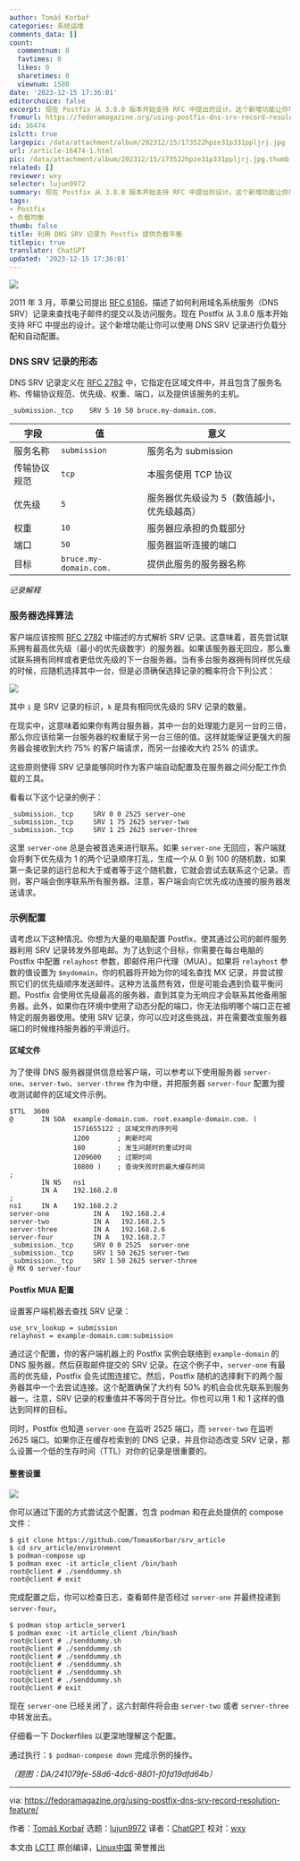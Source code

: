 ```yaml
---
author: Tomáš Korbař
categories: 系统运维
comments_data: []
count:
  commentnum: 0
  favtimes: 0
  likes: 0
  sharetimes: 0
  viewnum: 1580
date: '2023-12-15 17:36:01'
editorchoice: false
excerpt: 现在 Postfix 从 3.8.0 版本开始支持 RFC 中提出的设计。这个新增功能让你可以使用 DNS SRV 记录进行负载分配和自动配置。
fromurl: https://fedoramagazine.org/using-postfix-dns-srv-record-resolution-feature/
id: 16474
islctt: true
largepic: /data/attachment/album/202312/15/173522hpze31p331ppljrj.jpg
url: /article-16474-1.html
pic: /data/attachment/album/202312/15/173522hpze31p331ppljrj.jpg.thumb.jpg
related: []
reviewer: wxy
selector: lujun9972
summary: 现在 Postfix 从 3.8.0 版本开始支持 RFC 中提出的设计。这个新增功能让你可以使用 DNS SRV 记录进行负载分配和自动配置。
tags:
- Postfix
- 负载均衡
thumb: false
title: 利用 DNS SRV 记录为 Postfix 提供负载平衡
titlepic: true
translator: ChatGPT
updated: '2023-12-15 17:36:01'
---
```


![](/data/attachment/album/202312/15/173522hpze31p331ppljrj.jpg)


2011 年 3 月，苹果公司提出 [RFC 6186](https://www.ietf.org/rfc/rfc6186.txt)，描述了如何利用域名系统服务（DNS SRV）记录来查找电子邮件的提交以及访问服务。现在 Postfix 从 3.8.0 版本开始支持 RFC 中提出的设计。这个新增功能让你可以使用 DNS SRV 记录进行负载分配和自动配置。


### DNS SRV 记录的形态


DNS SRV 记录定义在 [RFC 2782](https://www.ietf.org/rfc/rfc2782.txt) 中，它指定在区域文件中，并且包含了服务名称、传输协议规范、优先级、权重、端口，以及提供该服务的主机。



```
_submission._tcp    SRV 5 10 50 bruce.my-domain.com.

```



| 字段 | 值 | 意义 |
| --- | --- | --- |
| 服务名称 | `submission` | 服务名为 submission |
| 传输协议规范 | `tcp` | 本服务使用 TCP 协议 |
| 优先级 | `5` | 服务器优先级设为 5（数值越小，优先级越高） |
| 权重 | `10` | 服务器应承担的负载部分 |
| 端口 | `50` | 服务器监听连接的端口 |
| 目标 |  `bruce.my-domain.com.` | 提供此服务的服务器名称 |


*记录解释*


### 服务器选择算法


客户端应该按照 [RFC 2782](https://www.ietf.org/rfc/rfc2782.txt) 中描述的方式解析 SRV 记录。这意味着，首先尝试联系拥有最高优先级（最小的优先级数字）的服务器。如果该服务器无回应，那么重试联系拥有同样或者更低优先级的下一台服务器。当有多台服务器拥有同样优先级的时候，应随机选择其中一台，但是必须确保选择记录的概率符合下列公式：


![](/data/attachment/album/202312/15/173602ftk942x9xtrjrzkr.png)


其中 `i` 是 SRV 记录的标识，`k` 是具有相同优先级的 SRV 记录的数量。


在现实中，这意味着如果你有两台服务器，其中一台的处理能力是另一台的三倍，那么你应该给第一台服务器的权重赋于另一台三倍的值。这样就能保证更强大的服务器会接收到大约 75% 的客户端请求，而另一台接收大约 25% 的请求。


这些原则使得 SRV 记录能够同时作为客户端自动配置及在服务器之间分配工作负载的工具。


看看以下这个记录的例子：



```
_submission._tcp     SRV 0 0 2525 server-one
_submission._tcp     SRV 1 75 2625 server-two
_submission._tcp     SRV 1 25 2625 server-three

```

这里 `server-one` 总是会被首选来进行联系。如果 `server-one` 无回应，客户端就会将剩下优先级为 1 的两个记录顺序打乱，生成一个从 0 到 100 的随机数，如果第一条记录的运行总和大于或者等于这个随机数，它就会尝试去联系这个记录。否则，客户端会倒序联系所有服务器。注意，客户端会向它优先成功连接的服务器发送请求。


### 示例配置


请考虑以下这种情况。你想为大量的电脑配置 Postfix，使其通过公司的邮件服务器利用 SRV 记录转发外部电邮。为了达到这个目标，你需要在每台电脑的 Postfix 中配置 `relayhost` 参数，即邮件用户代理（MUA）。如果将 `relayhost` 参数的值设置为 `$mydomain`，你的机器将开始为你的域名查找 MX 记录，并尝试按照它们的优先级顺序发送邮件。这种方法虽然有效，但是可能会遇到负载平衡问题。Postfix 会使用优先级最高的服务器，直到其变为无响应才会联系其他备用服务器。此外，如果你在环境中使用了动态分配的端口，你无法指明哪个端口正在被特定的服务器使用。使用 SRV 记录，你可以应对这些挑战，并在需要改变服务器端口的时候维持服务器的平滑运行。


#### 区域文件


为了使得 DNS 服务器提供信息给客户端，可以参考以下使用服务器 `server-one`、`server-two`、`server-three` 作为中继，并把服务器 `server-four` 配置为接收测试邮件的区域文件示例。



```
$TTL  3600
@       IN SOA  example-domain.com. root.example-domain.com. (
                1571655122 ; 区域文件的序列号
                1200       ; 刷新时间
                180        ; 发生问题时的重试时间
                1209600    ; 过期时间
                10800 )    ; 查询失败时的最大缓存时间
;
        IN NS   ns1
        IN A    192.168.2.0
;
ns1     IN A    192.168.2.2
server-one           IN A   192.168.2.4
server-two           IN A   192.168.2.5
server-three         IN A   192.168.2.6
server-four          IN A   192.168.2.7
_submission._tcp     SRV 0 0 2525  server-one
_submission._tcp     SRV 1 50 2625 server-two
_submission._tcp     SRV 1 50 2625 server-three
@ MX 0 server-four

```

#### Postfix MUA 配置


设置客户端机器去查找 SRV 记录：



```
use_srv_lookup = submission
relayhost = example-domain.com:submission

```

通过这个配置，你的客户端机器上的 Postfix 实例会联络到 `example-domain` 的 DNS 服务器，然后获取邮件提交的 SRV 记录。在这个例子中，`server-one` 有最高的优先级，Postfix 会先试图连接它。然后，Postfix 随机的选择剩下的两个服务器其中一个去尝试连接。这个配置确保了大约有 50% 的机会会优先联系到服务器一。注意，SRV 记录的权重值并不等同于百分比。你也可以用 1 和 1 这样的值达到同样的目标。


同时，Postfix 也知道 `server-one` 在监听 2525 端口，而 `server-two` 在监听 2625 端口。如果你正在缓存检索到的 DNS 记录，并且你动态改变 SRV 记录，那么设置一个低的生存时间（TTL）对你的记录是很重要的。


#### 整套设置


![](/data/attachment/album/202312/15/173603pjr3jzjqq13q4enm.png)


你可以通过下面的方式尝试这个配置，包含 podman 和在此处提供的 compose 文件：



```
$ git clone https://github.com/TomasKorbar/srv_article
$ cd srv_article/environment
$ podman-compose up
$ podman exec -it article_client /bin/bash
root@client # ./senddummy.sh
root@client # exit

```

完成配置之后，你可以检查日志，查看邮件是否经过 `server-one` 并最终投递到 `server-four`。



```
$ podman stop article_server1
$ podman exec -it article_client /bin/bash
root@client # ./senddummy.sh
root@client # ./senddummy.sh
root@client # ./senddummy.sh
root@client # ./senddummy.sh
root@client # ./senddummy.sh
root@client # ./senddummy.sh
root@client # exit

```

现在 `server-one` 已经关闭了，这六封邮件将会由 `server-two` 或者 `server-three` 中转发出去。


仔细看一下 Dockerfiles 以更深地理解这个配置。


通过执行：`$ podman-compose down` 完成示例的操作。


*（题图：DA/241079fe-58d6-4dc6-8801-f0fd19dfd64b）*




---


via: <https://fedoramagazine.org/using-postfix-dns-srv-record-resolution-feature/>


作者：[Tomáš Korbař](https://fedoramagazine.org/author/tkorbar/) 选题：[lujun9972](https://github.com/lujun9972) 译者：[ChatGPT](https://linux.cn/lctt/ChatGPT) 校对：[wxy](https://github.com/wxy)


本文由 [LCTT](https://github.com/LCTT/TranslateProject) 原创编译，[Linux中国](https://linux.cn/) 荣誉推出